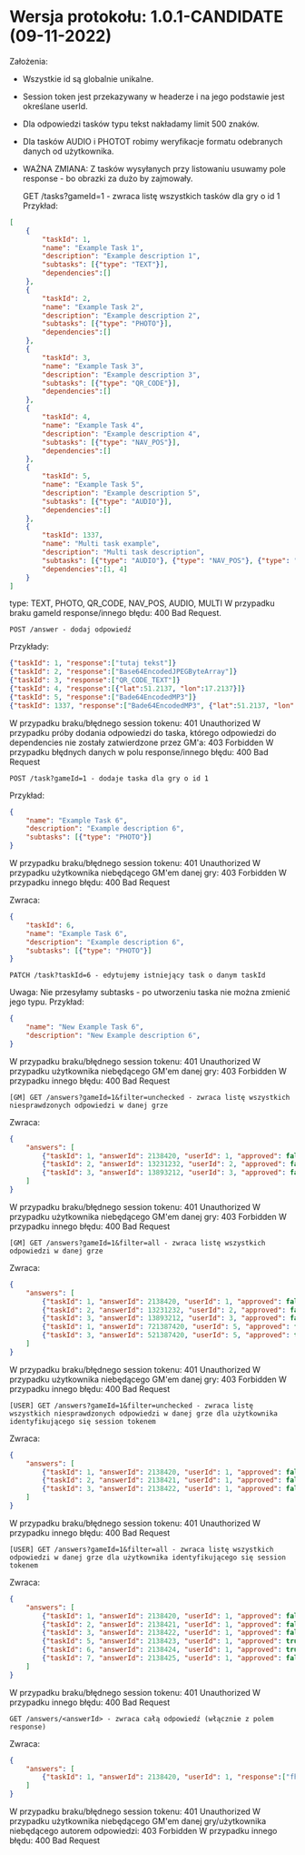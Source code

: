 # Wersja protokołu: 1.0.1-CANDIDATE (09-11-2022)

Założenia:
- Wszystkie id są globalnie unikalne.
- Session token jest przekazywany w headerze i na jego podstawie jest określane userId.
- Dla odpowiedzi tasków typu tekst nakładamy limit 500 znaków.
- Dla tasków AUDIO i PHOTOT robimy weryfikacje formatu odebranych danych od użytkownika.
- WAŻNA ZMIANA: Z tasków wysyłanych przy listowaniu usuwamy pole response - bo obrazki za dużo by zajmowały.

    GET /tasks?gameId=1 - zwraca listę wszystkich tasków dla gry o id 1
Przykład:
```JSON
[
    {
        "taskId": 1,
        "name": "Example Task 1",
        "description": "Example description 1",
        "subtasks": [{"type": "TEXT"}],
        "dependencies":[]
    },
    {
        "taskId": 2,
        "name": "Example Task 2",
        "description": "Example description 2",
        "subtasks": [{"type": "PHOTO"}],
        "dependencies":[]
    },
    {
        "taskId": 3,
        "name": "Example Task 3",
        "description": "Example description 3",
        "subtasks": [{"type": "QR_CODE"}],
        "dependencies":[]
    },
    {
        "taskId": 4,
        "name": "Example Task 4",
        "description": "Example description 4",
        "subtasks": [{"type": "NAV_POS"}],
        "dependencies":[]
    },
    {
        "taskId": 5,
        "name": "Example Task 5",
        "description": "Example description 5",
        "subtasks": [{"type": "AUDIO"}],
        "dependencies":[]
    },
    {
        "taskId": 1337,
        "name": "Multi task example",
        "description": "Multi task description",
        "subtasks": [{"type": "AUDIO"}, {"type": "NAV_POS"}, {"type": "PHOTO"}],
        "dependencies":[1, 4]
    }
]
```
type: TEXT, PHOTO, QR_CODE, NAV_POS, AUDIO, MULTI
W przypadku braku gameId response/innego błędu: 400 Bad Request.

    POST /answer - dodaj odpowiedź
Przykłady:
```JSON
{"taskId": 1, "response":["tutaj tekst"]}
{"taskId": 2, "response":["Base64EncodedJPEGByteArray"]}
{"taskId": 3, "response":["QR_CODE_TEXT"]}
{"taskId": 4, "response":[{"lat":51.2137, "lon":17.2137}]}
{"taskId": 5, "response":["Bade64EncodedMP3"]}
{"taskId": 1337, "response":["Bade64EncodedMP3", {"lat":51.2137, "lon":17.2137}, ["Base64EncodedJPEGByteArray"]]}
```
W przypadku braku/błędnego session tokenu: 401 Unauthorized
W przypadku próby dodania odpowiedzi do taska, którego odpowiedzi do dependencies nie zostały zatwierdzone przez GM'a: 403 Forbidden
W przypadku błędnych danych w polu response/innego błędu: 400 Bad Request

    POST /task?gameId=1 - dodaje taska dla gry o id 1
Przykład:
```JSON
{
    "name": "Example Task 6",
    "description": "Example description 6",
    "subtasks": [{"type": "PHOTO"}]
}
```
W przypadku braku/błędnego session tokenu: 401 Unauthorized
W przypadku użytkownika niebędącego GM'em danej gry: 403 Forbidden
W przypadku innego błędu: 400 Bad Request

Zwraca:
```JSON
{
    "taskId": 6,
    "name": "Example Task 6",
    "description": "Example description 6",
    "subtasks": [{"type": "PHOTO"}]
}
```

    PATCH /task?taskId=6 - edytujemy istniejący task o danym taskId
Uwaga: Nie przesyłamy subtasks - po utworzeniu taska nie można zmienić jego typu.
Przykład:
```JSON
{
    "name": "New Example Task 6",
    "description": "New Example description 6",
}
```
W przypadku braku/błędnego session tokenu: 401 Unauthorized
W przypadku użytkownika niebędącego GM'em danej gry: 403 Forbidden
W przypadku innego błędu: 400 Bad Request

    [GM] GET /answers?gameId=1&filter=unchecked - zwraca listę wszystkich niesprawdzonych odpowiedzi w danej grze
Zwraca:
```JSON
{
    "answers": [
        {"taskId": 1, "answerId": 2138420, "userId": 1, "approved": false, "checked": false},
        {"taskId": 2, "answerId": 13231232, "userId": 2, "approved": false, "checked": false},
        {"taskId": 3, "answerId": 13893212, "userId": 3, "approved": false, "checked": false}
    ]
}
```
W przypadku braku/błędnego session tokenu: 401 Unauthorized
W przypadku użytkownika niebędącego GM'em danej gry: 403 Forbidden
W przypadku innego błędu: 400 Bad Request

    [GM] GET /answers?gameId=1&filter=all - zwraca listę wszystkich odpowiedzi w danej grze
Zwraca:
```JSON
{
    "answers": [
        {"taskId": 1, "answerId": 2138420, "userId": 1, "approved": false, "checked": false},
        {"taskId": 2, "answerId": 13231232, "userId": 2, "approved": false, "checked": false},
        {"taskId": 3, "answerId": 13893212, "userId": 3, "approved": false, "checked": false},
        {"taskId": 1, "answerId": 721387420, "userId": 5, "approved": false, "checked": true},
        {"taskId": 3, "answerId": 521387420, "userId": 5, "approved": true, "checked": true},
    ]
}
```
W przypadku braku/błędnego session tokenu: 401 Unauthorized
W przypadku użytkownika niebędącego GM'em danej gry: 403 Forbidden
W przypadku innego błędu: 400 Bad Request

    [USER] GET /answers?gameId=1&filter=unchecked - zwraca listę wszystkich niesprawdzonych odpowiedzi w danej grze dla użytkownika identyfikującego się session tokenem
Zwraca:
```JSON
{
    "answers": [
        {"taskId": 1, "answerId": 2138420, "userId": 1, "approved": false, "checked": false},
        {"taskId": 2, "answerId": 2138421, "userId": 1, "approved": false, "checked": false},
        {"taskId": 3, "answerId": 2138422, "userId": 1, "approved": false, "checked": false}
    ]
}
```
W przypadku braku/błędnego session tokenu: 401 Unauthorized
W przypadku innego błędu: 400 Bad Request

    [USER] GET /answers?gameId=1&filter=all - zwraca listę wszystkich odpowiedzi w danej grze dla użytkownika identyfikującego się session tokenem
Zwraca:
```JSON
{
    "answers": [
        {"taskId": 1, "answerId": 2138420, "userId": 1, "approved": false, "checked": false},
        {"taskId": 2, "answerId": 2138421, "userId": 1, "approved": false, "checked": false},
        {"taskId": 3, "answerId": 2138422, "userId": 1, "approved": false, "checked": false},
        {"taskId": 5, "answerId": 2138423, "userId": 1, "approved": true, "checked": true},
        {"taskId": 6, "answerId": 2138424, "userId": 1, "approved": true, "checked": true},
        {"taskId": 7, "answerId": 2138425, "userId": 1, "approved": false, "checked": true}
    ]
}
```
W przypadku braku/błędnego session tokenu: 401 Unauthorized
W przypadku innego błędu: 400 Bad Request

    GET /answers/<answerId> - zwraca całą odpowiedź (włącznie z polem response)
Zwraca:
```JSON
{
    "answers": [
        {"taskId": 1, "answerId": 2138420, "userId": 1, "response":["fhshjjsdkjfdsnjfnj fssnfknsndkfnskfsd sfnsnf" "approved"]: false, "checked": false}
    ]
}
```
W przypadku braku/błędnego session tokenu: 401 Unauthorized
W przypadku użytkownika niebędącego GM'em danej gry/użytkownika niebędącego autorem odpowiedzi: 403 Forbidden
W przypadku innego błędu: 400 Bad Request
